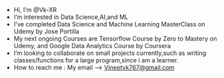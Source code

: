 -  Hi, I’m @Vk-XR
-  I’m interested in Data Science,AI,and ML 
-  I’ve completed Data Science and Machine Learning MasterClass on Udemy by Jose Portilla
-  My next ongoing Courses are Tensorflow Course by Zero to Mastery on Udemy, and Google Data Analytics Course by Coursera
-  I’m looking to collaborate on small projects currently,such as writing classes/functions for a large program,since i am a learner.
-  How to reach me : My email --> Vineetvk767@gmail.com

<!---
Vk-XR/Vk-XR is a ✨ special ✨ repository because its `README.md` (this file) appears on your GitHub profile.
You can click the Preview link to take a look at your changes.
--->
